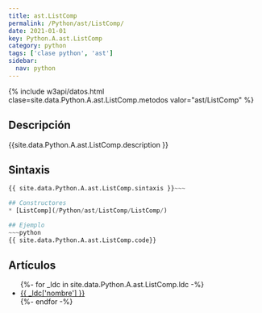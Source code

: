 ```yaml
---
title: ast.ListComp
permalink: /Python/ast/ListComp/
date: 2021-01-01
key: Python.A.ast.ListComp
category: python
tags: ['clase python', 'ast']
sidebar: 
  nav: python
---
```


{% include w3api/datos.html clase=site.data.Python.A.ast.ListComp.metodos valor="ast/ListComp" %}

## Descripción
{{site.data.Python.A.ast.ListComp.description }}

## Sintaxis
~~~python
{{ site.data.Python.A.ast.ListComp.sintaxis }}~~~

## Constructores
* [ListComp](/Python/ast/ListComp/ListComp/)

## Ejemplo
~~~python
{{ site.data.Python.A.ast.ListComp.code}}
~~~

## Artículos
<ul>
{%- for _ldc in site.data.Python.A.ast.ListComp.ldc -%}
   <li>
       <a href="{{_ldc['url'] }}">{{ _ldc['nombre'] }}</a>
   </li>
{%- endfor -%}
</ul>
